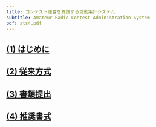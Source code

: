 ```yaml
---
title: コンテスト運営を支援する自動集計システム
subtitle: Amateur-Radio Contest Administration System
pdf: ats4.pdf
---
```

## [(1) はじめに](https://zenn.dev/nextzlog/articles/ats4-chapter1)
## [(2) 従来方式](https://zenn.dev/nextzlog/articles/ats4-chapter2)
## [(3) 書類提出](https://zenn.dev/nextzlog/articles/ats4-chapter3)
## [(4) 推奨書式](https://zenn.dev/nextzlog/articles/ats4-chapter4)
